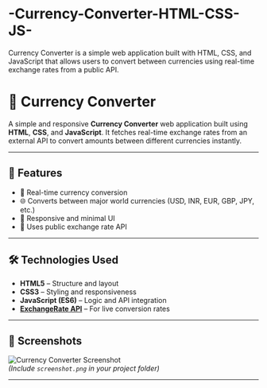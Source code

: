 # -Currency-Converter-HTML-CSS-JS-
Currency Converter is a simple web application built with HTML, CSS, and JavaScript that allows users to convert between currencies using real-time exchange rates from a public API.
# 💱 Currency Converter

A simple and responsive **Currency Converter** web application built using **HTML**, **CSS**, and **JavaScript**. It fetches real-time exchange rates from an external API to convert amounts between different currencies instantly.

---

## 🚀 Features

- 🔄 Real-time currency conversion
- 🌐 Converts between major world currencies (USD, INR, EUR, GBP, JPY, etc.)
- 📱 Responsive and minimal UI
- 📡 Uses public exchange rate API

---

## 🛠️ Technologies Used

- **HTML5** – Structure and layout
- **CSS3** – Styling and responsiveness
- **JavaScript (ES6)** – Logic and API integration
- **[ExchangeRate API](https://www.exchangerate-api.com/)** – For live conversion rates

---

## 📸 Screenshots

![Currency Converter Screenshot](screenshot.png)  
*(Include `screenshot.png` in your project folder)*

---
